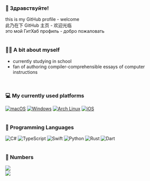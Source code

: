 ### 👋 Здравствуйте!
this is my GitHub profile - welcome<br>
此乃在下 GitHub 主页 - 欢迎光临<br>
это мой ГитХаб профиль - добро пожаловать
<br><br>

### 💆‍♂️ A bit about myself
- currently studying in school
- fan of authoring compiler-comprehensible essays of computer instructions
<br>

### 💻 My currently used platforms
[![macOS](https://img.shields.io/badge/macOS%2014-4f4f4f?style=flat-square&logo=apple&logoColor=white)](https://www.apple.com/macos/)
[![Windows](https://img.shields.io/badge/Windows%2011-0078d4?style=flat-square&logo=windows11&logoColor=white)](https://www.microsoft.com/windows)
[![Arch Linux](https://img.shields.io/badge/Arch%20Linux-197fc7?style=flat-square&logo=archlinux&logoColor=white)](https://archlinux.org)
[![iOS](https://img.shields.io/badge/iOS%2017-4f4f4f?style=flat-square&logo=apple&logoColor=white)](https://www.apple.com/ios/)
<br><br>

### 🌱 Programming Languages
![C#](https://img.shields.io/badge/-C%23-9264d5?style=flat-square&logo=C%23&logoColor=white)
![TypeScript](https://img.shields.io/badge/-TypeScript-265DB2?style=flat-square&logo=typescript&logoColor=white)
![Swift](https://img.shields.io/badge/-Swift-f05138?style=flat-square&logo=Swift&logoColor=white)
![Python](https://img.shields.io/badge/-Python-3776ab?style=flat-square&logo=Python&logoColor=white)
![Rust](https://img.shields.io/badge/-Rust-F23A12?style=flat-square&logo=rust&logoColor=white)
![Dart](https://img.shields.io/badge/-Dart-0B458B?style=flat-square&logo=dart&logoColor=white)
<br><br>

### 🔢 Numbers
<picture>
  <source
    srcset="https://github-readme-stats.vercel.app/api?username=wind-explorer&show_icons=true&hide_title=true&theme=dracula"
    media="(prefers-color-scheme: dark)"
  />
  <source
    srcset="https://github-readme-stats.vercel.app/api?username=wind-explorer&show_icons=true&hide_title=true"
    media="(prefers-color-scheme: light), (prefers-color-scheme: no-preference)"
  />
  <img src="https://github-readme-stats.vercel.app/api?username=wind-explorer&show_icons=true&hide_title=true" />
</picture>

<br>

<picture>
  <source
    srcset="https://github-readme-stats.vercel.app/api/top-langs/?username=Wind-Explorer&layout=compact&hide_title=true&card_width=468&theme=dracula"
    media="(prefers-color-scheme: dark)"
  />
  <source
    srcset="https://github-readme-stats.vercel.app/api/top-langs/?username=Wind-Explorer&layout=compact&hide_title=true&card_width=468"
    media="(prefers-color-scheme: light), (prefers-color-scheme: no-preference)"
  />
  <img src="https://github-readme-stats.vercel.app/api/top-langs/?username=Wind-Explorer&layout=compact&hide_title=true&card_width=468" />
</picture>
